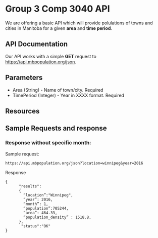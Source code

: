 # Group 3 Comp 3040 API
We are offering a basic API which will provide polulations of towns and cities in Manitoba for a given **area** and **time period**.

## API Documentation
Our API works with a simple **GET** request to https://api.mbpopulation.org/json.

## Parameters
* Area (String) - Name of town/city. Required
* TimePeriod (Integer) - Year in XXXX format. Required

## Resources

## Sample Requests and response
### Response without specific month:
Sample request:
```
https://api.mbpopulation.org/json?location=winnipeg&year=2016
```

Response

```
{
      "results":
      {
       	“location”:"Winnipeg",
       	“year”: 2016,
		“month”: 1,
       	“population”:705244,
		“area”: 464.33,
		“population_density” : 1518.8,
      },
       "status":"OK"
}
```

